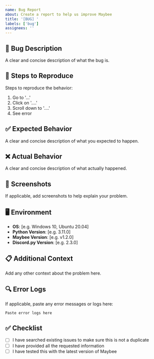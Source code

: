 ```yaml
---
name: Bug Report
about: Create a report to help us improve Maybee
title: '[BUG] '
labels: ['bug']
assignees: ''
---
```


## 🐛 Bug Description
A clear and concise description of what the bug is.

## 🔄 Steps to Reproduce
Steps to reproduce the behavior:
1. Go to '...'
2. Click on '....'
3. Scroll down to '....'
4. See error

## ✅ Expected Behavior
A clear and concise description of what you expected to happen.

## ❌ Actual Behavior
A clear and concise description of what actually happened.

## 📸 Screenshots
If applicable, add screenshots to help explain your problem.

## 🖥️ Environment
- **OS**: [e.g. Windows 10, Ubuntu 20.04]
- **Python Version**: [e.g. 3.11.0]
- **Maybee Version**: [e.g. v1.2.0]
- **Discord.py Version**: [e.g. 2.3.0]

## 📋 Additional Context
Add any other context about the problem here.

## 🔍 Error Logs
If applicable, paste any error messages or logs here:
```
Paste error logs here
```

## ✅ Checklist
- [ ] I have searched existing issues to make sure this is not a duplicate
- [ ] I have provided all the requested information
- [ ] I have tested this with the latest version of Maybee

